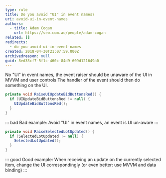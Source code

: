 ```yaml
---
type: rule
title: Do you avoid "UI" in event names?
uri: avoid-ui-in-event-names
authors:
  - title: Adam Cogan
    url: https://ssw.com.au/people/adam-cogan
related: []
redirects:
  - do-you-avoid-ui-in-event-names
created: 2018-04-30T21:07:59.000Z
archivedreason: null
guid: 8ed33cf7-5f1c-460c-84d9-609d121649a0
---
```

No "UI" in event names, the event raiser should be unaware of the UI in MVVM and user controls
The handler of the event should then do something on the UI. 

<!--endintro-->

```csharp
private void RaiseUIUpdateBidButtonsRed() { 
  if (UIUpdateBidButtonsRed != null) {
    UIUpdateBidButtonsRed();
  }
}
```

::: bad
Bad example: Avoid "UI" in event names, an event is UI un-aware
:::

```csharp
private void RaiseSelectedLotUpdated() {
  if (SelectedLotUpdated != null) {
    SelectedLotUpdated();
  }
}
```

::: good
Good example: When receiving an update on the currently selected item, change the UI correspondingly (or even better: use MVVM and data binding)
:::
